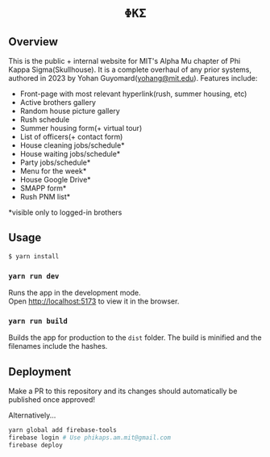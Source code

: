 <div align="center">
    <h1><code>ΦΚΣ</code></h1>
</div>

## Overview
This is the public + internal website for MIT's Alpha Mu chapter of Phi Kappa Sigma(Skullhouse). It is a complete overhaul of any prior systems, authored in 2023 by Yohan Guyomard(yohang@mit.edu). Features include:
- Front-page with most relevant hyperlink(rush, summer housing, etc)
- Active brothers gallery
- Random house picture gallery
- Rush schedule
- Summer housing form(+ virtual tour)
- List of officers(+ contact form)
- House cleaning jobs/schedule*
- House waiting jobs/schedule*
- Party jobs/schedule*
- Menu for the week*
- House Google Drive*
- SMAPP form*
- Rush PNM list*

*visible only to logged-in brothers

## Usage

```bash
$ yarn install
```

### `yarn run dev`

Runs the app in the development mode.<br>
Open [http://localhost:5173](http://localhost:5173) to view it in the browser.

### `yarn run build`

Builds the app for production to the `dist` folder. The build is minified and the filenames include the hashes.

## Deployment

Make a PR to this repository and its changes should automatically be published once approved!

Alternatively...
```bash
yarn global add firebase-tools
firebase login # Use phikaps.am.mit@gmail.com
firebase deploy
```